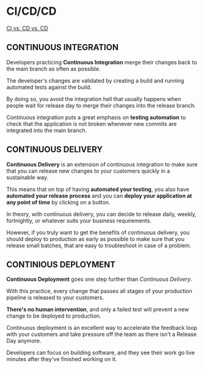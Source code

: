 # CI/CD/CD

[CI vs. CD vs. CD](https://www.atlassian.com/continuous-delivery/ci-vs-ci-vs-cd)

## CONTINUOUS INTEGRATION

Developers practicing **Continuous Integration** merge their changes back to the main branch as often as possible. 

The developer's changes are validated by creating a build and running automated tests against the build. 

By doing so, you avoid the integration hell that usually happens when people wait for release day to merge their changes into the release branch.

Continuous integration puts a great emphasis on **testing automation** to check that the application is not broken whenever new commits are integrated into the main branch.




## CONTINUOUS DELIVERY

**Continuous Delivery** is an extension of continuous integration to make sure that you can release new changes to your customers quickly in a sustainable way. 

This means that on top of having **automated your testing**, you also have **automated your release process** and you can **deploy your application at any point of time** by clicking on a button.

In theory, with continuous delivery, you can decide to release daily, weekly, fortnightly, or whatever suits your business requirements. 

However, if you truly want to get the benefits of continuous delivery, you should deploy to production as early as possible to make sure that you release small batches, that are easy to troubleshoot in case of a problem.



## CONTINIOUS DEPLOYMENT

**Continuous Deployment** goes one step further than *Continuous Delivery*. 

With this practice, every change that passes all stages of your production pipeline is released to your customers. 

**There's no human intervention**, and only a failed test will prevent a new change to be deployed to production.

Continuous deployment is an excellent way to accelerate the feedback loop with your customers and take pressure off the team as there isn't a Release Day anymore. 

Developers can focus on building software, and they see their work go live minutes after they've finished working on it.



































